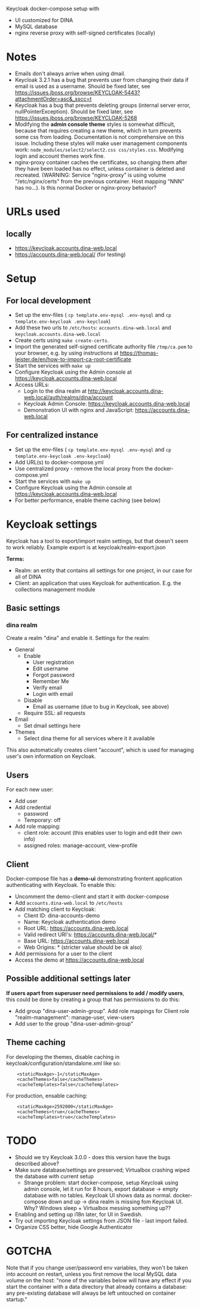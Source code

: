 Keycloak docker-compose setup with
- UI customized for DINA
- MySQL database
- nginx reverse proxy with self-signed certificates (locally)

# Notes

- Emails don't always arrive when using dmail.
- Keycloak 3.2.1 has a bug that prevents user from changing their data if email is used as a username. Should be fixed later, see https://issues.jboss.org/browse/KEYCLOAK-5443?attachmentOrder=asc&_sscc=t
- Keycloak has a bug that prevents deleting groups (internal server error, nullPointerException). Should be fixed later, see https://issues.jboss.org/browse/KEYCLOAK-5268
- Modifying the **admin console theme** styles is somewhat difficult, because that requires creating a new theme, which in turn prevents some css from loading. Documentation is not comprehensive on this issue. Including these styles will make user management components work: `node_modules/select2/select2.css css/styles.css`. Modifying login and account themes work fine.
- nginx-proxy container caches the certificates, so changing them after they have been loaded has no effect, unless container is deleted and recreated. (WARNING: Service "nginx-proxy" is using volume "/etc/nginx/certs" from the previous container. Host mapping "NNN" has no...). Is this normal Docker or nginx-proxy behavior?

# URLs used

## locally
* https://keycloak.accounts.dina-web.local
* https://accounts.dina-web.local/ (for testing)



# Setup

## For local development

- Set up the env-files ( `cp template.env-mysql .env-mysql` and `cp template.env-keycloak .env-keycloak`)
- Add these two urls to `/etc/hosts`: `accounts.dina-web.local` and `keycloak.accounts.dina-web.local`
- Create certs using `make create-certs`. 
- Import the generated self-signed certificate authority file `/tmp/ca.pem` to your browser, e.g. by using instructions at https://thomas-leister.de/en/how-to-import-ca-root-certificate
- Start the services with `make up`
- Configure Keycloak using the Admin console at https://keycloak.accounts.dina-web.local
- Access URLs:
   - Login to the dina realm at http://keycloak.accounts.dina-web.local/auth/realms/dina/account
   - Keycloak Admin Console: https://keycloak.accounts.dina-web.local
   - Demonstration UI with nginx and JavaScript: https://accounts.dina-web.local

## For centralized instance

- Set up the env-files ( `cp template.env-mysql .env-mysql` and `cp template.env-keycloak .env-keycloak`)
- Add URL(s) to docker-compose.yml
- Use centralized proxy - remove the local proxy from the docker-compose.yml
- Start the services with `make up`
- Configure Keycloak using the Admin console at https://keycloak.accounts.dina-web.local
- For better performance, enable theme caching (see below)

# Keycloak settings 

Keycloak has a tool to export/import realm settings, but that doesn't seem to work reliably. 
Example export is at keycloak/realm-export.json

**Terms:**

- Realm: an entity that contains all settings for one project, in our case for all of DINA
- Client: an application that uses Keycloak for authentication. E.g. the collections management module

## Basic settings

### dina realm

Create a realm "dina" and enable it. Settings for the realm:

- General
   - Enable
      - User registration 
      - Edit username 
      - Forgot password 
      - Remember Me 
      - Verify email 
      - Login with email 
   - Disable
      - Email as username (due to bug in Keycloak, see above)
   - Require SSL: all requests
- Email
   - Set dmail settings here
- Themes
   - Select dina theme for all services where it it available

This also automatically creates client "account", which is used for managing user's own information on Keycloak.

## Users

For each new user:

- Add user
- Add credential
    - password
    - Temporary: off
- Add role mapping:
    - client role: account (this enables user to login and edit their own info)
    - assigned roles: manage-account, view-profile

## Client

Docker-compose file has a **demo-ui** demonstrating frontent application authenticating with Keycloak. To enable this:

- Uncomment the demo-client and start it with docker-compose
- Add `accounts.dina-web.local` to `/etc/hosts`
- Add matching client to Keycloak:
    - Client ID: dina-accounts-demo
    - Name: Keycloak authentication demo
    - Root URL: https://accounts.dina-web.local
    - Valid redirect URI's: https://accounts.dina-web.local/*
    - Base URL: https://accounts.dina-web.local
    - Web Origins: * (stricter value should be ok also)
- Add permissions for a user to the client
- Access the demo at https://accounts.dina-web.local

## Possible additional settings later

**If users apart from superuser need permissions to add / modify users**, this could be done by creating a group that has permissions to do this:

- Add group "dina-user-admin-group". Add role mappings for Client role "realm-management": manage-user, view-users
- Add user to the group "dina-user-admin-group"


## Theme caching

For developing the themes, disable caching in keycloak/configuration/standalone.xml like so:

        <staticMaxAge>-1</staticMaxAge>
        <cacheThemes>false</cacheThemes>
        <cacheTemplates>false</cacheTemplates>

For production, ensable caching:

        <staticMaxAge>2592000</staticMaxAge>
        <cacheThemes>true</cacheThemes>
        <cacheTemplates>true</cacheTemplates>

# TODO

- Should we try Keycloak 3.0.0 - does this version have the bugs described above?
- Make sure database/settings are preserved; Virtualbox crashing wiped the database with current setup
    - Strange problem: start docker-compose, setup Keycloak using admin console, let it run for 8 hours, export database -> empty database with no tables. Keycloak UI shows data as normal. docker-compose down and up -> dina realm is missing fom Keycloak UI. Why? Windows sleep + Virtualbox messing something up??
- Enabling and setting up i18n later, for UI in Swedish.
- Try out importing Keycloak settings from JSON file - last import failed.
- Organize CSS better, hide Google Authenticator

# GOTCHA

Note that if you change user/password env variables, they won't be taken into account on restart, unless you first remove the local MySQL data volume on the host: "none of the variables below will have any effect if you start the container with a data directory that already contains a database: any pre-existing database will always be left untouched on container startup."
